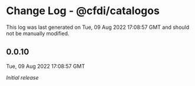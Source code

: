# Change Log - @cfdi/catalogos

This log was last generated on Tue, 09 Aug 2022 17:08:57 GMT and should not be manually modified.

## 0.0.10
Tue, 09 Aug 2022 17:08:57 GMT

_Initial release_

